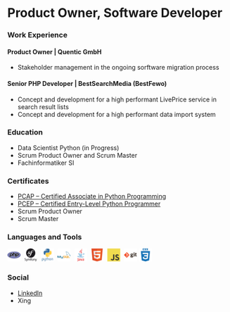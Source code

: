 # Product Owner, Software Developer

### Work Experience
#### Product Owner | Quentic GmbH
- Stakeholder management in the ongoing sorftware migration process

#### Senior PHP Developer | BestSearchMedia (BestFewo)
- Concept and development for a high performant LivePrice service in search result lists
- Concept and development for a high performant data import system

### Education
- Data Scientist Python (in Progress)
- Scrum Product Owner and Scrum Master
- Fachinformatiker SI

### Certificates
- [PCAP – Certified Associate in Python Programming](https://verify.openedg.org/?id=2rHu.qR6p.NFQi)
- [PCEP – Certified Entry-Level Python Programmer](https://verify.openedg.org/?id=t4m7.SRca.z3MD)
- Scrum Product Owner
- Scrum Master

### Languages and Tools
<div>
  <img src="https://github.com/devicons/devicon/blob/master/icons/php/php-original.svg" title="PHP" alt="React" width="30" height="30"/>&nbsp;
  <img src="https://github.com/devicons/devicon/blob/master/icons/symfony/symfony-original-wordmark.svg" title="Symfony" alt="React" width="30" height="30"/>&nbsp;
  <img src="https://github.com/devicons/devicon/blob/master/icons/python/python-original-wordmark.svg" title="Python" alt="Spring" width="30" height="30"/>&nbsp;
  <img src="https://github.com/devicons/devicon/blob/master/icons/mysql/mysql-original-wordmark.svg" title="MySQL"  alt="MySQL" width="30" height="30"/>&nbsp;
  <img src="https://github.com/devicons/devicon/blob/master/icons/java/java-original-wordmark.svg" title="Java" alt="Java" width="30" height="30"/>&nbsp;
  <img src="https://github.com/devicons/devicon/blob/master/icons/html5/html5-original.svg" title="HTML5" alt="HTML" width="30" height="30"/>&nbsp;
  <img src="https://github.com/devicons/devicon/blob/master/icons/javascript/javascript-original.svg" title="JavaScript" alt="JavaScript" width="30" height="30"/>&nbsp;
  <img src="https://github.com/devicons/devicon/blob/master/icons/git/git-original-wordmark.svg" title="Git" **alt="Git" width="30" height="30"/>
  <img src="https://github.com/devicons/devicon/blob/master/icons/css3/css3-plain-wordmark.svg"  title="CSS3" alt="CSS" width="30" height="30"/>&nbsp;
</div>

### Social
  - [LinkedIn](https://www.linkedin.com/in/danielbarty/)
  - Xing
